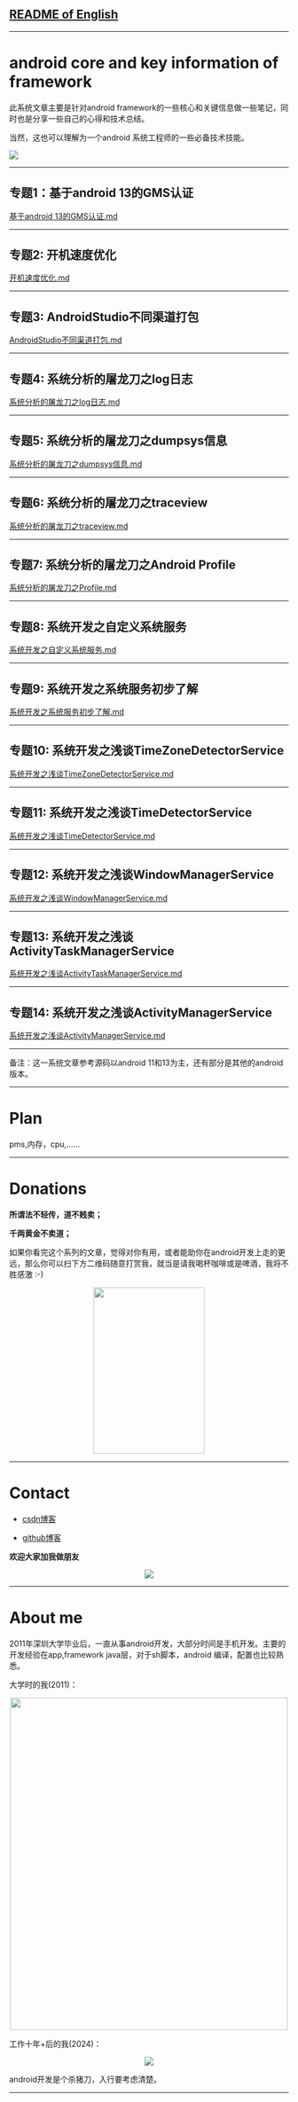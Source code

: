 
## [README of English][readme]

---

# android core and key information of framework


此系统文章主要是针对android framework的一些核心和关键信息做一些笔记，同时也是分享一些自己的心得和技术总结。


当然，这也可以理解为一个android 系统工程师的一些必备技术技能。


<img src="./flower/flower_red_003.png">


---

## 专题1：基于android 13的GMS认证
[基于android 13的GMS认证.md](./专题1_基于android_13的GMS认证/基于android_13的GMS认证.md)

---

## 专题2: 开机速度优化
[开机速度优化.md](./专题2_开机速度优化/开机速度优化.md)

---

## 专题3: AndroidStudio不同渠道打包
[AndroidStudio不同渠道打包.md](./专题3_AndroidStudio不同渠道打包/AndroidStudio不同渠道打包.md)

---

## 专题4: 系统分析的屠龙刀之log日志
[系统分析的屠龙刀之log日志.md](./专题4_系统分析的屠龙刀之log日志/系统分析的屠龙刀之log日志.md)

---

## 专题5: 系统分析的屠龙刀之dumpsys信息
[系统分析的屠龙刀之dumpsys信息.md](./专题5_系统分析的屠龙刀之dumpsys信息/系统分析的屠龙刀之dumpsys信息.md)

---

## 专题6: 系统分析的屠龙刀之traceview
[系统分析的屠龙刀之traceview.md](./专题6_系统分析的屠龙刀之traceview/系统分析的屠龙刀之traceview.md)

---

## 专题7: 系统分析的屠龙刀之Android Profile
[系统分析的屠龙刀之Profile.md](./专题7_系统分析的屠龙刀之Profile/系统分析的屠龙刀之Profile.md)

---

## 专题8: 系统开发之自定义系统服务
[系统开发之自定义系统服务.md](./专题8_系统开发之自定义系统服务/系统开发之自定义系统服务.md)

---

## 专题9: 系统开发之系统服务初步了解
[系统开发之系统服务初步了解.md](./专题9_系统开发之系统服务初步了解/系统开发之系统服务初步了解.md)

---

## 专题10: 系统开发之浅谈TimeZoneDetectorService
[系统开发之浅谈TimeZoneDetectorService.md](./专题10_系统开发之浅谈TimeZoneDetectorService/系统开发之浅谈TimeZoneDetectorService.md)

---

## 专题11: 系统开发之浅谈TimeDetectorService
[系统开发之浅谈TimeDetectorService.md](./专题11_系统开发之浅谈TimeDetectorService/系统开发之浅谈TimeDetectorService.md)

---

## 专题12: 系统开发之浅谈WindowManagerService
[系统开发之浅谈WindowManagerService.md](./专题12_系统开发之浅谈WindowManagerService/系统开发之浅谈WindowManagerService.md)

---

## 专题13: 系统开发之浅谈ActivityTaskManagerService
[系统开发之浅谈ActivityTaskManagerService.md](./专题13_系统开发之浅谈ActivityTaskManagerService/系统开发之浅谈ActivityTaskManagerService.md)

---

## 专题14: 系统开发之浅谈ActivityManagerService
[系统开发之浅谈ActivityManagerService.md](./专题14_系统开发之浅谈ActivityManagerService/系统开发之浅谈ActivityManagerService.md)

---

备注：这一系统文章参考源码以android 11和13为主，还有部分是其他的android 版本。

---
# Plan
pms,内存，cpu,......


---
# Donations

**所谓法不轻传，道不贱卖；**

**千两黄金不卖道；**

如果你看完这个系列的文章，觉得对你有用，或者能助你在android开发上走的更远，那么你可以扫下方二维码随意打赏我，就当是请我喝杯咖啡或是啤酒，我将不胜感激 :-)


<div align=center>
<img src=".\Images\donate.jpg" width=200 height=300>
<div align=left>


---
# Contact

- [csdn博客](https://blog.csdn.net/hfreeman2008)

- [github博客](https://github.com/hfreeman2008)

**欢迎大家加我做朋友**
<div align=center>
<img src=".\Images\weixin_hxm_001.png">
<div align=left>

---

# About me

2011年深圳大学毕业后，一直从事android开发，大部分时间是手机开发。主要的开发经验在app,framework java层，对于sh脚本，android 编译，配置也比较熟悉。


大学时的我(2011)：
<div align=center>
<img src=".\Images\2008年大学.png" width=500 height=600>
<div align=left>

工作十年+后的我(2024)：
<div align=center>
<img src=".\Images\2024年工作时的照片.png">
<div align=left>

android开发是个杀猪刀，入行要考虑清楚。



---


[readme]: https://github.com/hfreeman2008/android_core_framework/blob/main/README.md
[readme-cn]: https://github.com/hfreeman2008/android_core_framework/blob/main/README-CN.md

